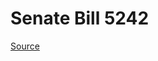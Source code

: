 # Senate Bill 5242

[Source](http://lawfilesext.leg.wa.gov/biennium/2021-22/Xml/Bills/Senate%20Bills/5242.xml)